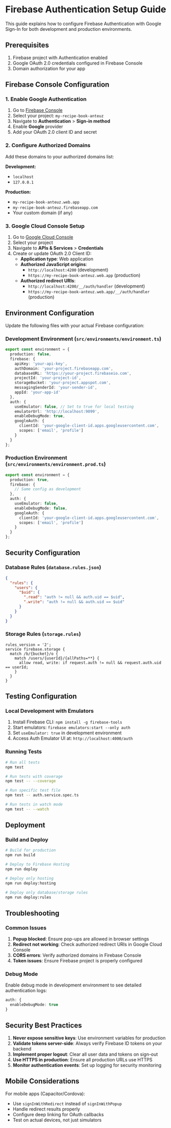 # Firebase Authentication Setup Guide

This guide explains how to configure Firebase Authentication with Google Sign-In for both development and production environments.

## Prerequisites

1. Firebase project with Authentication enabled
2. Google OAuth 2.0 credentials configured in Firebase Console
3. Domain authorization for your app

## Firebase Console Configuration

### 1. Enable Google Authentication

1. Go to [Firebase Console](https://console.firebase.google.com/)
2. Select your project: `my-recipe-book-anteuz`
3. Navigate to **Authentication** > **Sign-in method**
4. Enable **Google** provider
5. Add your OAuth 2.0 client ID and secret

### 2. Configure Authorized Domains

Add these domains to your authorized domains list:

**Development:**
- `localhost`
- `127.0.0.1`

**Production:**
- `my-recipe-book-anteuz.web.app`
- `my-recipe-book-anteuz.firebaseapp.com`
- Your custom domain (if any)

### 3. Google Cloud Console Setup

1. Go to [Google Cloud Console](https://console.cloud.google.com/)
2. Select your project
3. Navigate to **APIs & Services** > **Credentials**
4. Create or update OAuth 2.0 Client ID:
   - **Application type**: Web application
   - **Authorized JavaScript origins**:
     - `http://localhost:4200` (development)
     - `https://my-recipe-book-anteuz.web.app` (production)
   - **Authorized redirect URIs**:
     - `http://localhost:4200/__/auth/handler` (development)
     - `https://my-recipe-book-anteuz.web.app/__/auth/handler` (production)

## Environment Configuration

Update the following files with your actual Firebase configuration:

### Development Environment (`src/environments/environment.ts`)

```typescript
export const environment = {
  production: false,
  firebase: {
    apiKey: 'your-api-key',
    authDomain: 'your-project.firebaseapp.com',
    databaseURL: 'https://your-project.firebaseio.com',
    projectId: 'your-project-id',
    storageBucket: 'your-project.appspot.com',
    messagingSenderId: 'your-sender-id',
    appId: 'your-app-id'
  },
  auth: {
    useEmulator: false, // Set to true for local testing
    emulatorUrl: 'http://localhost:9099',
    enableDebugMode: true,
    googleAuth: {
      clientId: 'your-google-client-id.apps.googleusercontent.com',
      scopes: ['email', 'profile']
    }
  }
};
```

### Production Environment (`src/environments/environment.prod.ts`)

```typescript
export const environment = {
  production: true,
  firebase: {
    // Same config as development
  },
  auth: {
    useEmulator: false,
    enableDebugMode: false,
    googleAuth: {
      clientId: 'your-google-client-id.apps.googleusercontent.com',
      scopes: ['email', 'profile']
    }
  }
};
```

## Security Configuration

### Database Rules (`database.rules.json`)

```json
{
  "rules": {
    "users": {
      "$uid": {
        ".read": "auth != null && auth.uid == $uid",
        ".write": "auth != null && auth.uid == $uid"
      }
    }
  }
}
```

### Storage Rules (`storage.rules`)

```
rules_version = '2';
service firebase.storage {
  match /b/{bucket}/o {
    match /users/{userId}/{allPaths=**} {
      allow read, write: if request.auth != null && request.auth.uid == userId;
    }
  }
}
```

## Testing Configuration

### Local Development with Emulators

1. Install Firebase CLI: `npm install -g firebase-tools`
2. Start emulators: `firebase emulators:start --only auth`
3. Set `useEmulator: true` in development environment
4. Access Auth Emulator UI at: `http://localhost:4000/auth`

### Running Tests

```bash
# Run all tests
npm test

# Run tests with coverage
npm test -- --coverage

# Run specific test file
npm test -- auth.service.spec.ts

# Run tests in watch mode
npm test -- --watch
```

## Deployment

### Build and Deploy

```bash
# Build for production
npm run build

# Deploy to Firebase Hosting
npm run deploy

# Deploy only hosting
npm run deploy:hosting

# Deploy only database/storage rules
npm run deploy:rules
```

## Troubleshooting

### Common Issues

1. **Popup blocked**: Ensure pop-ups are allowed in browser settings
2. **Redirect not working**: Check authorized redirect URIs in Google Cloud Console
3. **CORS errors**: Verify authorized domains in Firebase Console
4. **Token issues**: Ensure Firebase project is properly configured

### Debug Mode

Enable debug mode in development environment to see detailed authentication logs:

```typescript
auth: {
  enableDebugMode: true
}
```

## Security Best Practices

1. **Never expose sensitive keys**: Use environment variables for production
2. **Validate tokens server-side**: Always verify Firebase ID tokens on your backend
3. **Implement proper logout**: Clear all user data and tokens on sign-out
4. **Use HTTPS in production**: Ensure all production URLs use HTTPS
5. **Monitor authentication events**: Set up logging for security monitoring

## Mobile Considerations

For mobile apps (Capacitor/Cordova):
- Use `signInWithRedirect` instead of `signInWithPopup`
- Handle redirect results properly
- Configure deep linking for OAuth callbacks
- Test on actual devices, not just simulators